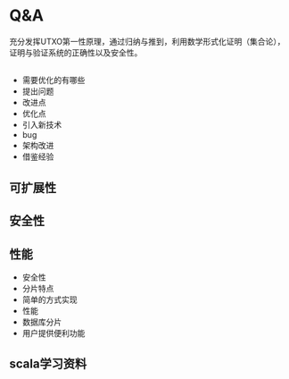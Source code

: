 # Q&A

充分发挥UTXO第一性原理，通过归纳与推到，利用数学形式化证明（集合论），证明与验证系统的正确性以及安全性。

##
* 需要优化的有哪些
* 提出问题
* 改进点
* 优化点
* 引入新技术
* bug
* 架构改进
* 借鉴经验

## 可扩展性

## 安全性

## 性能

* 安全性
* 分片特点
* 简单的方式实现
* 性能
* 数据库分片
* 用户提供便利功能


## scala学习资料





